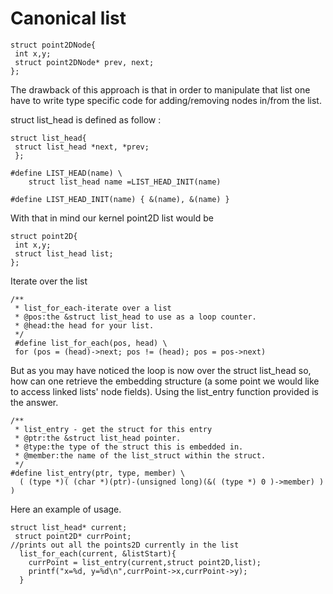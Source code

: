 
# Canonical list

```
struct point2DNode{
 int x,y;
 struct point2DNode* prev, next;
};
```
The drawback of this approach is that in order to manipulate that list one have to write type specific code for adding/removing nodes in/from the list.

struct list_head is defined as follow :

```
struct list_head{
 struct list_head *next, *prev;
 };
 
#define LIST_HEAD(name) \
    struct list_head name =LIST_HEAD_INIT(name)
 
#define LIST_HEAD_INIT(name) { &(name), &(name) }

```

With that in mind our kernel point2D list would be

```
struct point2D{
 int x,y;
 struct list_head list;
};
```
Iterate over the list

```
/**
 * list_for_each-iterate over a list
 * @pos:the &struct list_head to use as a loop counter.
 * @head:the head for your list.
 */
 #define list_for_each(pos, head) \
 for (pos = (head)->next; pos != (head); pos = pos->next)
 ```
 
 But as you may have noticed the loop is now over the struct list_head so, how can one retrieve the embedding structure (a some point we would like to access linked lists' node fields).
Using the list_entry function provided is the answer.

```
/**
 * list_entry - get the struct for this entry
 * @ptr:the &struct list_head pointer.
 * @type:the type of the struct this is embedded in.
 * @member:the name of the list_struct within the struct.
 */
#define list_entry(ptr, type, member) \
  ( (type *)( (char *)(ptr)-(unsigned long)(&( (type *) 0 )->member) ) )
```

Here an example of usage.

```
struct list_head* current;
 struct point2D* currPoint;
//prints out all the points2D currently in the list
  list_for_each(current, &listStart){
    currPoint = list_entry(current,struct point2D,list);
    printf("x=%d, y=%d\n",currPoint->x,currPoint->y);
  }
```
 

